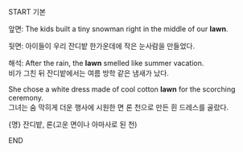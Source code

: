START
기본

앞면:
The kids built a tiny snowman right in the middle of our **lawn**.

뒷면:
아이들이 우리 잔디밭 한가운데에 작은 눈사람을 만들었다.

해석:
After the rain, the **lawn** smelled like summer vacation.  
비가 그친 뒤 잔디밭에서는 여름 방학 같은 냄새가 났다.  

She chose a white dress made of cool cotton **lawn** for the scorching ceremony.  
그녀는 숨 막히게 더운 행사에 시원한 면 론 천으로 만든 흰 드레스를 골랐다.  

{명} 잔디밭, 론(고운 면이나 아마사로 된 천)
<!--ID: 1746586791334-->
END